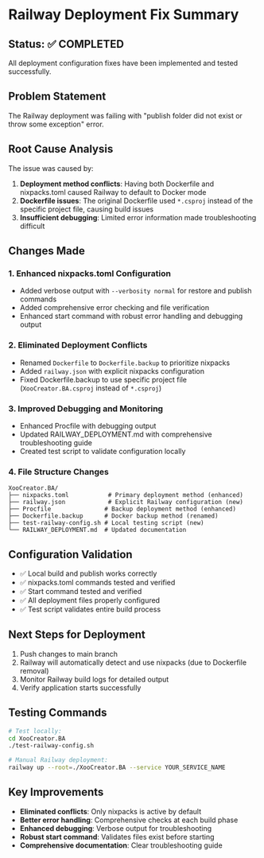 # Railway Deployment Fix Summary

## Status: ✅ COMPLETED
All deployment configuration fixes have been implemented and tested successfully.

## Problem Statement
The Railway deployment was failing with "publish folder did not exist or throw some exception" error.

## Root Cause Analysis
The issue was caused by:
1. **Deployment method conflicts**: Having both Dockerfile and nixpacks.toml caused Railway to default to Docker mode
2. **Dockerfile issues**: The original Dockerfile used `*.csproj` instead of the specific project file, causing build issues
3. **Insufficient debugging**: Limited error information made troubleshooting difficult

## Changes Made

### 1. Enhanced nixpacks.toml Configuration
- Added verbose output with `--verbosity normal` for restore and publish commands
- Added comprehensive error checking and file verification
- Enhanced start command with robust error handling and debugging output

### 2. Eliminated Deployment Conflicts
- Renamed `Dockerfile` to `Dockerfile.backup` to prioritize nixpacks
- Added `railway.json` with explicit nixpacks configuration
- Fixed Dockerfile.backup to use specific project file (`XooCreator.BA.csproj` instead of `*.csproj`)

### 3. Improved Debugging and Monitoring
- Enhanced Procfile with debugging output
- Updated RAILWAY_DEPLOYMENT.md with comprehensive troubleshooting guide
- Created test script to validate configuration locally

### 4. File Structure Changes
```
XooCreator.BA/
├── nixpacks.toml           # Primary deployment method (enhanced)
├── railway.json            # Explicit Railway configuration (new)
├── Procfile               # Backup deployment method (enhanced)
├── Dockerfile.backup      # Docker backup method (renamed)
├── test-railway-config.sh # Local testing script (new)
└── RAILWAY_DEPLOYMENT.md  # Updated documentation
```

## Configuration Validation
- ✅ Local build and publish works correctly
- ✅ nixpacks.toml commands tested and verified
- ✅ Start command tested and verified
- ✅ All deployment files properly configured
- ✅ Test script validates entire build process

## Next Steps for Deployment
1. Push changes to main branch
2. Railway will automatically detect and use nixpacks (due to Dockerfile removal)
3. Monitor Railway build logs for detailed output
4. Verify application starts successfully

## Testing Commands
```bash
# Test locally:
cd XooCreator.BA
./test-railway-config.sh

# Manual Railway deployment:
railway up --root=./XooCreator.BA --service YOUR_SERVICE_NAME
```

## Key Improvements
- **Eliminated conflicts**: Only nixpacks is active by default
- **Better error handling**: Comprehensive checks at each build phase
- **Enhanced debugging**: Verbose output for troubleshooting
- **Robust start command**: Validates files exist before starting
- **Comprehensive documentation**: Clear troubleshooting guide